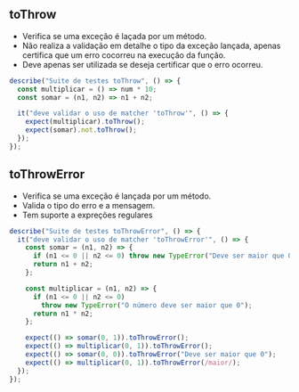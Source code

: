 ## toThrow

- Verifica se uma exceção é laçada por um método.
- Não realiza a validação em detalhe o tipo da exceção lançada, apenas certifica que um erro cocorreu na execução da função.
- Deve apenas ser utilizada se deseja certificar que o erro ocorreu.

```javascript
describe("Suite de testes toThrow", () => {
  const multiplicar = () => num * 10;
  const somar = (n1, n2) => n1 + n2;

  it("deve validar o uso de matcher 'toThrow'", () => {
    expect(multiplicar).toThrow();
    expect(somar).not.toThrow();
  });
});
```

## toThrowError

- Verifica se uma exceção é lançada por um método.
- Valida o tipo do erro e a mensagem.
- Tem suporte a expreções regulares

```javascript
describe("Suite de testes toThrowError", () => {
  it("deve validar o uso de matcher 'toThrowError'", () => {
    const somar = (n1, n2) => {
      if (n1 <= 0 || n2 <= 0) throw new TypeError("Deve ser maior que 0");
      return n1 + n2;
    };

    const multiplicar = (n1, n2) => {
      if (n1 <= 0 || n2 <= 0)
        throw new TypeError("O número deve ser maior que 0");
      return n1 * n2;
    };

    expect(() => somar(0, 1)).toThrowError();
    expect(() => multiplicar(0, 1)).toThrowError();
    expect(() => somar(0, 0)).toThrowError("Deve ser maior que 0");
    expect(() => multiplicar(0, 1)).toThrowError(/maior/);
  });
});
```
